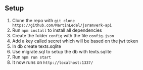 ## Setup

1. Clone the repo with `git clone https://github.com/MartinLedel/jsramverk-api`
2. Run `npm install` to install all dependencies
3. Create the folder `config` with the file `config.json`
4. Add a key called secret which will be based on the jwt token
5. In db create texts.sqlite
6. Use migrate.sql to setup the db with texts.sqlite
7. Run `npm run start`
8. It now runs on `http://localhost:1337/`
